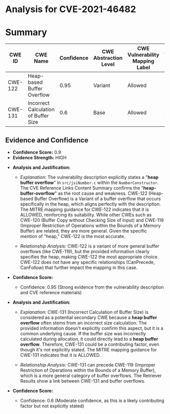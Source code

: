 # Analysis for CVE-2021-46482

# Summary
| CWE ID | CWE Name | Confidence | CWE Abstraction Level | CWE Vulnerability Mapping Label | CWE-Vulnerability Mapping Notes |
|---|---|---|---|---|---|
| CWE-122 | Heap-based Buffer Overflow | 0.95 | Variant | Allowed | Primary CWE |
| CWE-131 | Incorrect Calculation of Buffer Size | 0.6 | Base | Allowed | Secondary Candidate |

## Evidence and Confidence

*   **Confidence Score:** 0.9
*   **Evidence Strength:** HIGH

- **Analysis and Justification:**  
  - *Explanation:* The vulnerability description explicitly states a "**heap buffer overflow**" in `src/jsiNumber.c` within the `NumberConstructor`. The CVE Reference Links Content Summary confirms the "**heap-buffer-overflow**" as the root cause and weakness. CWE-122 (Heap-based Buffer Overflow) is a Variant of a buffer overflow that occurs specifically in the heap, which aligns perfectly with the description. The MITRE mapping guidance for CWE-122 indicates that it is ALLOWED, reinforcing its suitability. While other CWEs such as CWE-120 (Buffer Copy without Checking Size of Input) and CWE-119 (Improper Restriction of Operations within the Bounds of a Memory Buffer) are related, they are more general. Given the specific mention of "heap," CWE-122 is the most accurate.
  
  - *Relationship Analysis:* CWE-122 is a variant of more general buffer overflows (like CWE-119), but the provided information clearly specifies the heap, making CWE-122 the most appropriate choice. CWE-122 does not have any specific relationships (CanPrecede, CanFollow) that further impact the mapping in this case.

- **Confidence Score:**  
  - Confidence: 0.95 (Strong evidence from the vulnerability description and CVE reference materials)

- **Analysis and Justification:**  
  - *Explanation:* CWE-131 (Incorrect Calculation of Buffer Size) is considered as a potential secondary CWE because a **heap buffer overflow** often stems from an incorrect size calculation. The provided information doesn't explicitly confirm this aspect, but it is a common underlying cause. If the buffer size was incorrectly calculated during allocation, it could directly lead to a **heap buffer overflow**. Therefore, CWE-131 could be a contributing factor, even though it's not explicitly stated. The MITRE mapping guidance for CWE-131 indicates that it is ALLOWED.
  
  - *Relationship Analysis:* CWE-131 can precede CWE-119 (Improper Restriction of Operations within the Bounds of a Memory Buffer), which is a more general category of buffer overflows. The Retriever Results show a link between CWE-131 and buffer overflows.

- **Confidence Score:**  
  - Confidence: 0.6 (Moderate confidence, as this is a likely contributing factor but not explicitly stated)